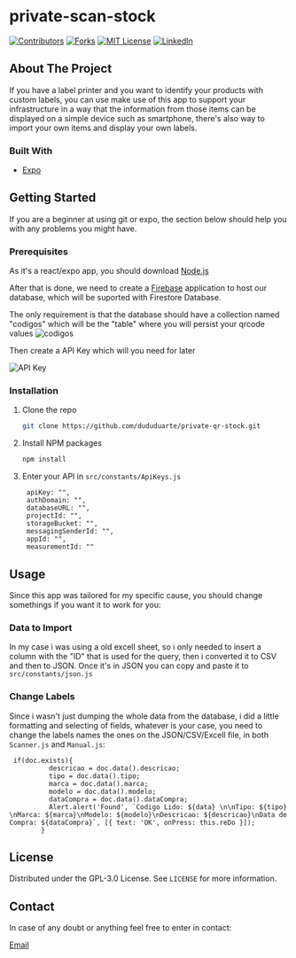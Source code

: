 # private-scan-stock
<!--
*** Thanks for checking out the Best-README-Template. If you have a suggestion
*** that would make this better, please fork the repo and create a pull request
*** or simply open an issue with the tag "enhancement".
*** Thanks again! Now go create something AMAZING! :D
-->

[![Contributors][contributors-shield]][contributors-url]
[![Forks][forks-shield]][forks-url]
[![MIT License][license-shield]][license-url]
[![LinkedIn][linkedin-shield]][linkedin-url]

<!-- ABOUT THE PROJECT -->
## About The Project

If you have a label printer and you want to identify your products with custom labels, you can use make use of this app to support your infrastructure in a way that the information from those items can be displayed on a simple device such as smartphone, there's also way to import your own items and display your own labels.

### Built With

* [Expo](https://expo.dev/)

<!-- GETTING STARTED -->
## Getting Started

If you are a beginner at using git or expo, the section below should help you with any problems you might have.

### Prerequisites
As it's a react/expo app, you should download [Node.js](https://nodejs.org/en/)

After that is done, we need to create a [Firebase](https://firebase.google.com/) 
application to host our database, which will be suported with Firestore Database.

The only requirement is that the database should have a collection named "codigos" which will be the "table" where you will persist your qrcode values
![codigos](https://i.imgur.com/rNjfkLO.png)

Then create a API Key which will you need for later 

![API Key](https://i.imgur.com/D6mpXV6.png)


### Installation

1. Clone the repo
   ```sh
   git clone https://github.com/dududuarte/private-qr-stock.git
   ```
2. Install NPM packages
   ```sh
   npm install
   ```
3. Enter your API in `src/constants/ApiKeys.js`

   ```JS
    apiKey: "",
    authDomain: "",
    databaseURL: "",
    projectId: "",
    storageBucket: "",
    messagingSenderId: "",
    appId: "",
    measurementId: ""
   ```

<!-- USAGE EXAMPLES -->
## Usage

Since this app was tailored for my specific cause, you should change somethings if you want it to work for you:

### Data to Import

In my case i was using a old excell sheet, so i only needed to insert a column with the "ID" that is used for the query, then i converted it to CSV and then to JSON. Once it's in JSON you can copy and paste it to `src/constants/json.js`

### Change Labels

Since i wasn't just dumping the whole data from the database, i did a little formatting and selecting of fields, whatever is your case, you need to change the labels names the ones on the JSON/CSV/Excell file, in both `Scanner.js` and `Manual.js`:

```JS
 if(doc.exists){
          descricao = doc.data().descricao;
          tipo = doc.data().tipo;
          marca = doc.data().marca;
          modelo = doc.data().modelo;
          dataCompra = doc.data().dataCompra;
          Alert.alert('Found', `Codigo Lido: ${data} \n\nTipo: ${tipo} \nMarca: ${marca}\nModelo: ${modelo}\nDescricao: ${descricao}\nData de Compra: ${dataCompra}`, [{ text: 'OK', onPress: this.reDo }]);
        }
```

<!-- LICENSE -->
## License

Distributed under the GPL-3.0 License. See `LICENSE` for more information.

<!-- CONTACT -->
## Contact
In case of any doubt or anything feel free to enter in contact:

[Email](mailto:duartemcg@gmail.com)


<!-- MARKDOWN LINKS & IMAGES -->
<!-- https://www.markdownguide.org/basic-syntax/#reference-style-links -->
[contributors-shield]: https://img.shields.io/github/contributors/dududuarte/private-qr-stock.svg?style=for-the-badge
[contributors-url]: https://github.com/dududuarte/private-qr-stockgraphs/contributors
[forks-shield]: https://img.shields.io/github/forks/dududuarte/private-qr-stock.svg?style=for-the-badge
[forks-url]: https://github.com/dududuarte/private-qr-stocknetwork/members
[stars-shield]: https://img.shields.io/github/stars/dududuarte/private-qr-stock.svg?style=for-the-badge
[stars-url]: https://github.com/dududuarte/private-qr-stockstargazers
[license-shield]: https://img.shields.io/github/license/dududuarte/private-qr-stock.svg?style=for-the-badge
[license-url]: https://github.com/dududuarte/private-qr-stock/blob/master/LICENSE
[linkedin-shield]: https://img.shields.io/badge/-LinkedIn-black.svg?style=for-the-badge&logo=linkedin&colorB=555
[linkedin-url]: https://www.linkedin.com/in/duartemcg/
